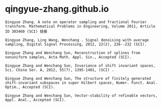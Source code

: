 # qingyue-zhang.github.io


    Qingyue Zhang. A note on operator sampling and fractional Fourier transform. Mathematical Problems in Engineering, Volume 2011, Article ID 303460 (SCI) 链接

    Qingyue Zhang, Ling Wang, Wenchang . Signal denoising with average sampling, Digital Signal Processing, 2012, 22(2), 226--232 (SCI).

    Qingyue Zhang and Wenchang Sun, Reconstruction of splines from nonuniform samples, Acta Math. Appl. Sin., Accepted (SCI).

    Qingyue Zhang and Wenchang Sun, Invariance of shift invariant spaces, Sci. China Ser. A, 2012, 55(7), 1395-1401, (SCI) .

    Qingyue Zhang and Wenchang Sun, The structure of finitely generated shift-invariant subspaces in super Hilbert spaces, Numer. Funct. Anal. Optim., Accepted (SCI).

    Qingyue Zhang and Wenchang Sun, Vector-stability of refinable vectors, Appl. Anal., Accepted (SCI).
